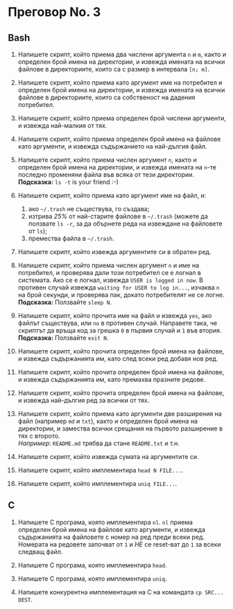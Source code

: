 # Преговор No. 3

## Bash

1. Напишете скрипт, който приема два числени аргумента `n` и `m`, както и определен брой имена на директории, и извежда имената на всички файлове в директориите, които са с размер в интервала `[n; m]`.

2. Напишете скрипт, който приема като аргумент име на потребител и определен брой имена на директории, и извежда имената на всички файлове в директориите, които са собственост на дадения потребител.

3. Напишете скрипт, който приема определен брой числени аргументи, и извежда най-малкия от тях.

4. Напишете скрипт, който приема определен брой имена на файлове като аргументи, и извежда съдържанието на най-дългия файл.

5. Напишете скрипт, който приема числен аргумент `n`, както и определен брой имена на директории, и извежда имената на `n`-те последно променяни файла във всяка от тези директории.  
   **Подсказка:** `ls -t` is your friend :-)

6. Напишете скрипт, който приема като аргумент име на файл, и:  
   1. ако `~/.trash` не съществува, го създава;
   2. изтрива *25%* от най-старите файлове в `~/.trash` (можете да ползвате `ls -r`, за да обърнете реда на извеждане на файловете от `ls`);
   3. премества файла в `~/.trash`.

7. Напишете скрипт, който извежда аргументите си в обратен ред.

8. Напишете скрипт, който приема числен аргумент `n` и име на потребител, и проверява дали този потребител се е логнал в системата.
   Ако се е логнал, извежда `USER is logged in now`.  В противен случай извежда `waiting for USER to log in...`, изчаква `n` на брой секунди, и проверява пак, докато потребителят не се логне.  
   **Подсказка:** Ползвайте `sleep N`.

9. Напишете скрипт, който прочита име на файл и извежда `yes`, ако файлът съществува, или `no` в противен случай.
   Направете така, че скриптът да връща код за грешка `0` в първия случай и `1` във втория.  
   **Подсказка:** Ползвайте `exit N`.

10. Напишете скрипт, който прочита определен брой имена на файлове, и извежда съдържанията им, като след всеки ред добавя нов ред.

11. Напишете скрипт, който прочита определен брой имена на файлове, и извежда съдържанията им, като премахва празните редове.

12. Напишете скрипт, който прочита определен брой имена на файлове, и извежда най-дългия ред за всички от тях.

13. Напишете скрипт, който приема като аргументи две разширения на файл (например `md` и `txt`), както и определен брой имена на директории, и замества всички срещания на първото разширение в тях с второто.  
    *Например*: `README.md` трябва да стане `README.txt` и т.н.

14. Напишете скрипт, който извежда сумата на аргументите си.

15. Напишете скрипт, който имплементира `head N FILE...`.

16. Напишете скрипт, който имплементира `uniq FILE...`.


## C

1. Напишете C програма, която имплементира `nl`.  `nl` приема определен брой имена на файлове като аргументи, и извежда съдържанията на файловете с номер на ред преди всеки ред.  Номерата на редовете започват от `1` и *НЕ* се reset-ват до `1` за всеки следващ файл.

2. Напишете C програма, която имплементира `head`.

3. Напишете C програма, която имплементира `uniq`.

4. Напишете конкурентна имплементация на C на командата `cp SRC... DEST`.
